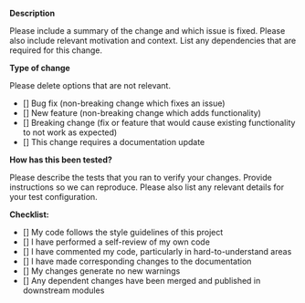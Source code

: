 **Description**

Please include a summary of the change and which issue is fixed. Please also include relevant motivation and context. List any dependencies that are required for this change.

**Type of change**

Please delete options that are not relevant.

- [] Bug fix (non-breaking change which fixes an issue)
- [] New feature (non-breaking change which adds functionality)
- [] Breaking change (fix or feature that would cause existing functionality to not work as expected)
- [] This change requires a documentation update

**How has this been tested?**

Please describe the tests that you ran to verify your changes. Provide instructions so we can reproduce. Please also list any relevant details for your test configuration.

**Checklist:**

- [] My code follows the style guidelines of this project
- [] I have performed a self-review of my own code
- [] I have commented my code, particularly in hard-to-understand areas
- [] I have made corresponding changes to the documentation
- [] My changes generate no new warnings
- [] Any dependent changes have been merged and published in downstream modules
